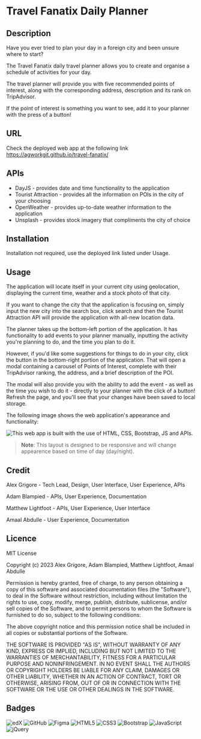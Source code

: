 # Travel Fanatix Daily Planner

## Description

Have you ever tried to plan your day in a foreign city and been unsure where to start? 

The Travel Fanatix daily travel planner allows you to create and organise a schedule of activities for your day.

The travel planner will provide you with five recommended points of interest, along with the corresponding address, description and its rank on TripAdvisor. 

If the point of interest is something you want to see, add it to your planner with the press of a button!

## URL

Check the deployed web app at the following link <https://agworkgit.github.io/travel-fanatix/>

## APIs

- DayJS - provides date and time functionality to the application
- Tourist Attraction - provides all the information on POIs in the city of your choosing
- OpenWeather - provides up-to-date weather information to the application
- Unsplash - provides stock imagery that compliments the city of choice

## Installation

Installation not required, use the deployed link listed under Usage.

## Usage

The application will locate itself in your current city using geolocation, displaying the current time, weather and a stock photo of that city.

If you want to change the city that the application is focusing on, simply input the new city into the search box, click search and then the Tourist Attraction API will provide the application with all-new location data.

The planner takes up the bottom-left portion of the application. It has functionality to add events to your planner manually, inputting the activity you're planning to do, and the time you plan to do it. 

However, if you'd like some suggestions for things to do in your city, click the button in the bottom-right portion of the application. That will open a modal containing a carousel of Points of Interest, complete with their TripAdvisor ranking, the address, and a brief description of the POI.

The modal will also provide you with the ability to add the event - as well as the time you wish to do it - directly to your planner with the click of a button! Refresh the page, and you'll see that your changes have been saved to local storage.

The following image shows the web application's appearance and functionality:

![This web app is built with the use of HTML, CSS, Bootstrap, JS and APIs.](./resources/images/edx-project-1-demo.gif)

> **Note**: This layout is designed to be responsive and will change appearence based on time of day (day/night).

## Credit

Alex Grigore - Tech Lead, Design, User Interface, User Experience, APIs

Adam Blampied - APIs, User Experience, Documentation

Matthew Lightfoot - APIs, User Experience, User Interface

Amaal Abdulle - User Experience, Documentation

## Licence

MIT License

Copyright (c) 2023 Alex Grigore, Adam Blampied, Matthew Lightfoot, Amaal Abdulle

Permission is hereby granted, free of charge, to any person obtaining a copy
of this software and associated documentation files (the "Software"), to deal
in the Software without restriction, including without limitation the rights
to use, copy, modify, merge, publish, distribute, sublicense, and/or sell
copies of the Software, and to permit persons to whom the Software is
furnished to do so, subject to the following conditions:

The above copyright notice and this permission notice shall be included in all
copies or substantial portions of the Software.

THE SOFTWARE IS PROVIDED "AS IS", WITHOUT WARRANTY OF ANY KIND, EXPRESS OR
IMPLIED, INCLUDING BUT NOT LIMITED TO THE WARRANTIES OF MERCHANTABILITY,
FITNESS FOR A PARTICULAR PURPOSE AND NONINFRINGEMENT. IN NO EVENT SHALL THE
AUTHORS OR COPYRIGHT HOLDERS BE LIABLE FOR ANY CLAIM, DAMAGES OR OTHER
LIABILITY, WHETHER IN AN ACTION OF CONTRACT, TORT OR OTHERWISE, ARISING FROM,
OUT OF OR IN CONNECTION WITH THE SOFTWARE OR THE USE OR OTHER DEALINGS IN THE
SOFTWARE.

## Badges

![edX](https://img.shields.io/badge/edX-%2302262B.svg?style=for-the-badge&logo=edX&logoColor=white)
![GitHub](https://img.shields.io/badge/github-%23121011.svg?style=for-the-badge&logo=github&logoColor=white)
![Figma](https://img.shields.io/badge/figma-%23F24E1E.svg?style=for-the-badge&logo=figma&logoColor=white)
![HTML5](https://img.shields.io/badge/html5-%23E34F26.svg?style=for-the-badge&logo=html5&logoColor=white)
![CSS3](https://img.shields.io/badge/css3-%231572B6.svg?style=for-the-badge&logo=css3&logoColor=white)
![Bootstrap](https://img.shields.io/badge/bootstrap-%238511FA.svg?style=for-the-badge&logo=bootstrap&logoColor=white)
![JavaScript](https://img.shields.io/badge/javascript-%23323330.svg?style=for-the-badge&logo=javascript&logoColor=%23F7DF1E)
![jQuery](https://img.shields.io/badge/jquery-%230769AD.svg?style=for-the-badge&logo=jquery&logoColor=white)
